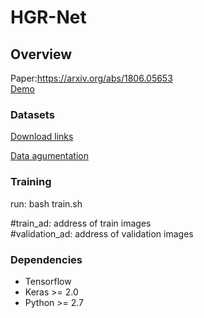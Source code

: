 # HGR-Net
## Overview 
Paper:https://arxiv.org/abs/1806.05653  
[Demo](http://www.youtu.be/gxnTEENN7Ik)
### Datasets
[Download links](http://www.ouhands.oulu.fi/)



[Data agumentation](https://github.com/codebox/image_augmentor)

### Training

run:
bash train.sh

 #train_ad: address of train images   
 #validation_ad: address of validation images

 
### Dependencies
* Tensorflow
* Keras >= 2.0
* Python >= 2.7
